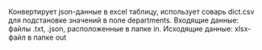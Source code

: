Конвертирует json-данные в excel таблицу, использует соварь dict.csv для подстановке значений в поле departments.
 Входящие данные: файлы .txt, .json, расположенные в папке in. Исходящие данные: xlsx-файл в папке out